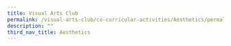 ```yaml
---
title: Visual Arts Club
permalink: /visual-arts-club/co-curricular-activities/Aesthetics/permalink
description: ""
third_nav_title: Aesthetics
---
```


